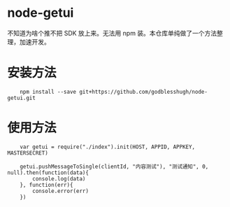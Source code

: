 # node-getui
不知道为啥个推不把 SDK 放上来。无法用 npm 装。本仓库单纯做了一个方法整理，加速开发。

# 安装方法
		npm install --save git+https://github.com/godblesshugh/node-getui.git

# 使用方法
		var getui = require("./index").init(HOST, APPID, APPKEY, MASTERSECRET)
		
		getui.pushMessageToSingle(clientId, "内容测试"), "测试通知", 0, null).then(function(data){
			console.log(data)
		}, function(err){
			console.error(err)
		})
